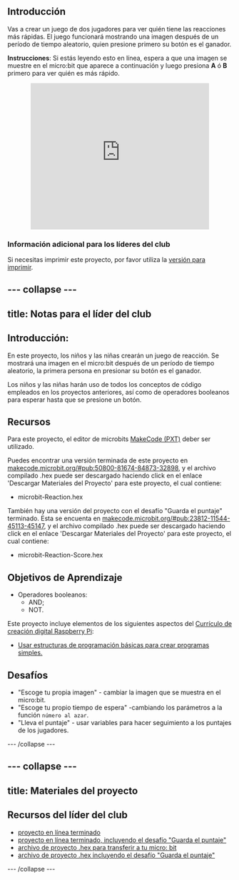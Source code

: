 ## Introducción

Vas a crear un juego de dos jugadores para ver quién tiene las reacciones más rápidas. El juego funcionará mostrando una imagen después de un período de tiempo aleatorio, quien presione primero su botón es el ganador.

**Instrucciones**: Si estás leyendo esto en línea, espera a que una imagen se muestre en el micro:bit que aparece a continuación y luego presiona **A** ó **B** primero para ver quién es más rápido.

<div class="trinket" style="width:400px;margin: 0 auto;">
<div style="position:relative;height:0;padding-bottom:81.97%;overflow:hidden;"><iframe style="position:absolute;top:0;left:0;width:100%;height:100%;" src="https://makecode.microbit.org/---run?id=_RAu6KxHvEXMp" allowfullscreen="allowfullscreen" sandbox="allow-popups allow-scripts allow-same-origin" frameborder="0"></iframe></div>
</div>

### Información adicional para los líderes del club

Si necesitas imprimir este proyecto, por favor utiliza la [versión para imprimir](https://projects.raspberrypi.org/es-LA/projects/reaction/print).

--- collapse ---
---
title: Notas para el líder del club
---

## Introducción:

En este proyecto, los niños y las niñas crearán un juego de reacción. Se mostrará una imagen en el micro:bit después de un período de tiempo aleatorio, la primera persona en presionar su botón es el ganador.

Los niños y las niñas harán uso de todos los conceptos de código empleados en los proyectos anteriores, así como de operadores booleanos para esperar hasta que se presione un botón.

## Recursos

Para este proyecto, el editor de microbits [MakeCode (PXT)](http://jumpto.cc/pxt-new) deber ser utilizado.

Puedes encontrar una versión terminada de este proyecto en [makecode.microbit.org/#pub:50800-81674-84873-32898](https://makecode.microbit.org/#pub:50800-81674-84873-32898), y el archivo compilado .hex puede ser descargado haciendo click en el enlace 'Descargar Materiales del Proyecto' para este proyecto, el cual contiene:

+ microbit-Reaction.hex

También hay una versión del proyecto con el desafío "Guarda el puntaje" terminado. Esta se encuenta en [makecode.microbit.org/#pub:23812-11544-45113-45147](https://makecode.microbit.org/#pub:23812-11544-45113-45147), y el archivo compilado .hex puede ser descargado haciendo click en el enlace 'Descargar Materiales del Proyecto' para este proyecto, el cual contiene:

+ microbit-Reaction-Score.hex

## Objetivos de Aprendizaje

+ Operadores booleanos: 
    + AND;
    + NOT.

Este proyecto incluye elementos de los siguientes aspectos del [Currículo de creación digital Raspberry Pi](http://rpf.io/curriculum):

+ [Usar estructuras de programación básicas para crear programas simples.](https://www.raspberrypi.org/curriculum/programming/creator)

## Desafíos

+ "Escoge tu propia imagen" - cambiar la imagen que se muestra en el micro:bit.
+ "Escoge tu propio tiempo de espera" -cambiando los parámetros a la función `número al azar`.
+ "Lleva el puntaje" - usar variables para hacer seguimiento a los puntajes de los jugadores.

--- /collapse ---

--- collapse ---
---
title: Materiales del proyecto
---

## Recursos del líder del club

+ [proyecto en línea terminado](https://makecode.microbit.org/#pub:50800-81674-84873-32898)
+ [proyecto en línea terminado, incluyendo el desafío "Guarda el puntaje"](https://makecode.microbit.org/#pub:23812-11544-45113-45147)
+ [archivo de proyecto .hex para transferir a tu micro: bit](resources/microbit-Reaction.hex)
+ [archivo de proyecto .hex incluyendo el desafío "Guarda el puntaje"](resources/microbit-Reaction-Score.hex)

--- /collapse ---